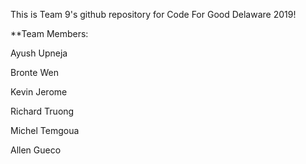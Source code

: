 This is Team 9's github repository for Code For Good Delaware 2019!

**Team Members:

Ayush Upneja

Bronte Wen

Kevin Jerome

Richard Truong

Michel Temgoua

Allen Gueco

